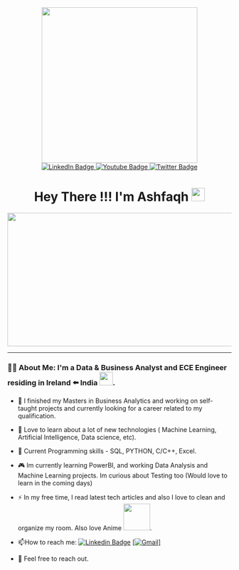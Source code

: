 <div id="header" align="center">
  <img src="https://media.giphy.com/media/eemPC4yhITcTm/giphy.gif" width="350"/>
</div>
<div id="badges" align="center">
  <a href="https://www.linkedin.com/in/mohammed-ashfaqh-3364921aa/">
    <img src="https://img.shields.io/badge/LinkedIn-blue?style=for-the-badge&logo=linkedin&logoColor=white" alt="LinkedIn Badge"/>
  </a>
  <a href="https://instagram.com/ashfaqh_r8?utm_source=qr&igshid=ZDc4ODBmNjlmNQ%3D%3D">
    <img src="https://img.shields.io/badge/Instagram-red?style=for-the-badge&logo=youtube&logoColor=white" alt="Youtube Badge"/>
  </a>
  <a href="https://twitter.com/Ash_md_?t=U-V8CpJxzTnMKUlpLSVK6Q&s=09">
    <img src="https://img.shields.io/badge/Twitter-blue?style=for-the-badge&logo=twitter&logoColor=white" alt="Twitter Badge"/>
  </a>
</div>
<!--
<div align="center">
<img  src="https://komarev.com/ghpvc/?username=Ashfaqh-R8&style=plastic&color=blue" alt="center"/>
</div>
-->
<h1 align="center">
  Hey There !!! I'm Ashfaqh 
  <img src="https://media.giphy.com/media/hvRJCLFzcasrR4ia7z/giphy.gif" width="30px"/>
</h1>

<div align="center">
  <img src="https://media.giphy.com/media/dWesBcTLavkZuG35MI/giphy.gif" width="600" height="300"/>
</div>

---

### :man_technologist: About Me: I'm a Data & Business Analyst and ECE Engineer residing in Ireland :arrow_left: India  <img src="https://media.giphy.com/media/WUlplcMpOCEmTGBtBW/giphy.gif" width="30">.

- :telescope: I finished my Masters in Business Analytics and working on self-taught projects and currently looking for a career related to my qualification.

- :seedling: Love to learn about a lot of new technologies ( Machine Learning, Artificial Intelligence, Data science, etc).
  
- :game_die: Current Programming skills - SQL, PYTHON, C/C++, Excel.
  
- :video_game:  Im currently learning PowerBI, and working Data Analysis and Machine Learning projects. Im curious about Testing too (Would love to learn in the coming days)

- :zap: In my free time, I read latest tech articles and also I love to clean and organize my room. Also love Anime <img src="https://media.giphy.com/media/12775LeUHMZjNu/giphy.gif" width="60">.

- :mailbox:How to reach me: [![Linkedin Badge](https://img.shields.io/badge/-Ashfaqh-blue?style=plastic&logo=Linkedin&logoColor=white)](https://www.linkedin.com/in/mohammed-ashfaqh-3364921aa/)  <a href = "mailto: ashfaqhmd1711@gmail.com">[![Gmail](https://img.shields.io/badge/Gmail-D14836?style=plastic&logo=gmail&logoColor=white)]</a>
- :handshake: Feel free to reach out. 

<!---
Ashfaqh-R8/Ashfaqh-R8 is a ✨ special ✨ repository because its `README.md` (this file) appears on your GitHub profile.
You can click the Preview link to take a look at your changes.
--->
